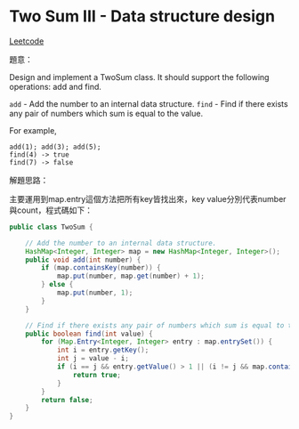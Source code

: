 # Two Sum III - Data structure design

[Leetcode](https://leetcode.com/problems/two-sum-iii-data-structure-design/)

題意：

Design and implement a TwoSum class. It should support the following operations: add and find.

```add``` - Add the number to an internal data structure.
```find``` - Find if there exists any pair of numbers which sum is equal to the value.

For example,
```
add(1); add(3); add(5);
find(4) -> true
find(7) -> false
```

解題思路：

主要運用到map.entry這個方法把所有key皆找出來，key value分別代表number 與count，程式碼如下：

```java
public class TwoSum {

    // Add the number to an internal data structure.
    HashMap<Integer, Integer> map = new HashMap<Integer, Integer>();
	public void add(int number) {
	    if (map.containsKey(number)) {
	        map.put(number, map.get(number) + 1);
	    } else {
	        map.put(number, 1);
	    }
	}

    // Find if there exists any pair of numbers which sum is equal to the value.
	public boolean find(int value) {
	    for (Map.Entry<Integer, Integer> entry : map.entrySet()) {
	        int i = entry.getKey();
	        int j = value - i;
	        if (i == j && entry.getValue() > 1 || (i != j && map.containsKey(j))) {
	            return true;
	        }
	    }
	    return false;
	}
}
```
